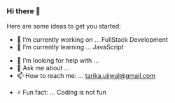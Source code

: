 ### Hi there 👋
<!-- 

**ujju2000/ujju2000** is a ✨ _special_ ✨ repository because its `README.md` (this file) appears on your GitHub profile. -->

Here are some ideas to get you started:

- 🔭 I’m currently working on ... FullStack Development
- 🌱 I’m currently learning ... JavaScript
<!-- - 👯 I’m looking to collaborate on ...  -->
- 🤔 I’m looking for help with ... 
- 💬 Ask me about ... 
- 📫 How to reach me: ...  tarika.ujjwal@gmail.com
<!-- - 😄 Pronouns: ... -->
- ⚡ Fun fact: ... Coding is not fun

